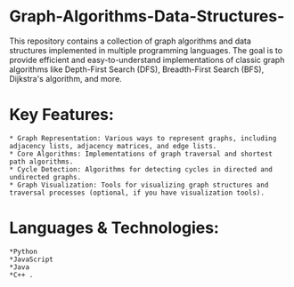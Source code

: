 # Graph-Algorithms-Data-Structures-
This repository contains a collection of graph algorithms and data structures implemented in multiple programming languages. The goal is to provide efficient and easy-to-understand implementations of classic graph algorithms like Depth-First Search (DFS), Breadth-First Search (BFS), Dijkstra's algorithm, and more.
# Key Features:

    * Graph Representation: Various ways to represent graphs, including adjacency lists, adjacency matrices, and edge lists.
    * Core Algorithms: Implementations of graph traversal and shortest path algorithms.
    * Cycle Detection: Algorithms for detecting cycles in directed and undirected graphs.
    * Graph Visualization: Tools for visualizing graph structures and traversal processes (optional, if you have visualization tools).
# Languages & Technologies:

    *Python
    *JavaScript
    *Java
    *C++ .
